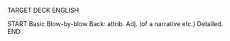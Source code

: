 TARGET DECK
ENGLISH

START
Basic
Blow-by-blow
Back: attrib. Adj. (of a narrative etc.) Detailed.
END
